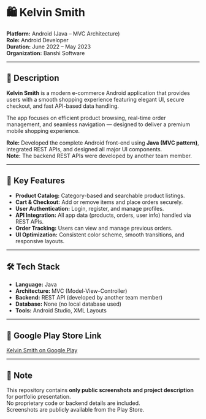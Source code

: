 # 🛍️ Kelvin Smith

**Platform:** Android (Java – MVC Architecture)  
**Role:** Android Developer  
**Duration:** June 2022 – May 2023  
**Organization:** Banshi Software  

---

## 📱 Description
**Kelvin Smith** is a modern e-commerce Android application that provides users with a smooth shopping experience featuring elegant UI, secure checkout, and fast API-based data handling.  

The app focuses on efficient product browsing, real-time order management, and seamless navigation — designed to deliver a premium mobile shopping experience.  

**Role:** Developed the complete Android front-end using **Java (MVC pattern)**, integrated REST APIs, and designed all major UI components.  
**Note:** The backend REST APIs were developed by another team member.

---

## 🚀 Key Features
- **Product Catalog:** Category-based and searchable product listings.  
- **Cart & Checkout:** Add or remove items and place orders securely.  
- **User Authentication:** Login, register, and manage profiles.  
- **API Integration:** All app data (products, orders, user info) handled via REST APIs.  
- **Order Tracking:** Users can view and manage previous orders.  
- **UI Optimization:** Consistent color scheme, smooth transitions, and responsive layouts.  

---

## 🛠️ Tech Stack
- **Language:** Java  
- **Architecture:** MVC (Model-View-Controller)  
- **Backend:** REST API (developed by another team member)  
- **Database:** None (no local database used)  
- **Tools:** Android Studio, XML Layouts  

---

## 🔗 Google Play Store Link
[Kelvin Smith on Google Play](https://play.google.com/store/apps/details?id=com.kalvin_smith&hl=en)

---


## 📌 Note
This repository contains **only public screenshots and project description** for portfolio presentation.  
No proprietary code or backend details are included.  
Screenshots are publicly available from the Play Store.
